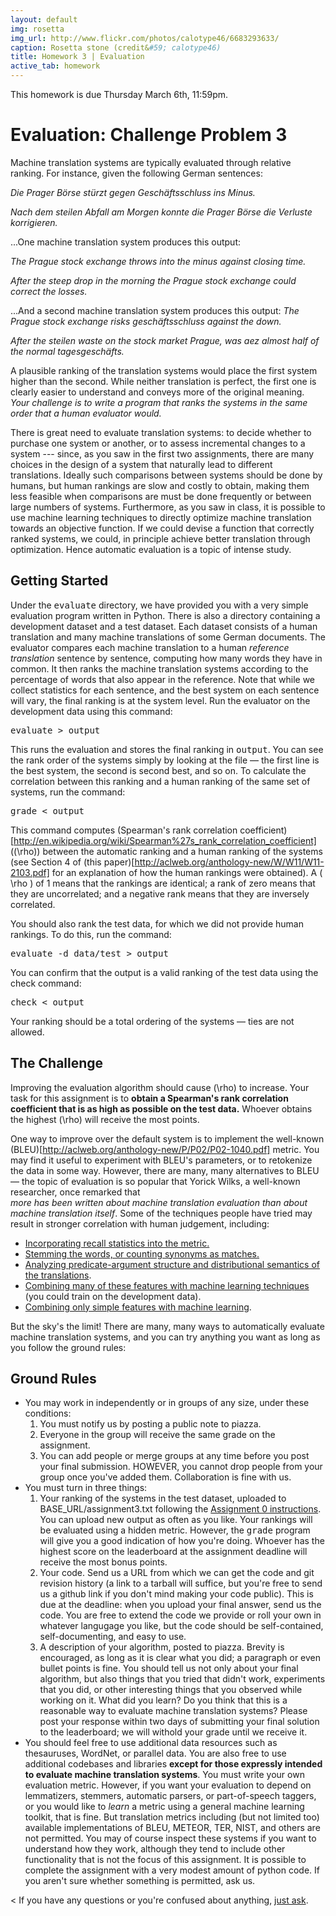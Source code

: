 ```yaml
---
layout: default
img: rosetta
img_url: http://www.flickr.com/photos/calotype46/6683293633/
caption: Rosetta stone (credit&#59; calotype46)
title: Homework 3 | Evaluation
active_tab: homework
---
```


<div class="alert alert-info">
This homework is due Thursday March 6th, 11:59pm.
</div>

Evaluation:  <span class="text-muted">Challenge Problem 3</span>
=============================================================

Machine translation systems are typically evaluated through relative
ranking. For instance, given the following German sentences:

*Die Prager Börse stürzt gegen Geschäftsschluss ins Minus.*

*Nach dem steilen Abfall am Morgen konnte die Prager Börse die Verluste korrigieren.*

...One machine translation system produces this output:

*The Prague stock exchange throws into the minus against closing time.*

*After the steep drop in the morning the Prague stock exchange could correct the losses.*

...And a second machine translation system produces this output:
*The Prague stock exchange risks geschäftsschluss against the down.*

*After the steilen waste on the stock market Prague, was aez almost half of the normal tagesgeschäfts.*

A plausible ranking of the translation systems would place the first
system higher than the second. While neither translation is perfect, the 
first one is clearly easier to understand and conveys more of the original
meaning. *Your challenge is to write a program that ranks the systems in 
the same order that a human evaluator would.*

There is great need to evaluate translation systems: to 
decide whether to purchase one system or another, or to assess incremental
changes to a system --- since, as you saw in the first two assignments,
there are many choices in the design of a system that naturally lead to
different translations. Ideally such comparisons between systems should be 
done by humans, but human rankings are slow and costly to obtain, making 
them less feasible when comparisons are must be done frequently or between 
large numbers of systems. Furthermore, as you saw in class, it is possible
to use machine learning techniques to directly optimize machine translation 
towards an objective function. If we could devise a function that 
correctly ranked systems, we could, in principle achieve better translation
through optimization. Hence automatic evaluation is a topic of intense study.
 
## Getting Started

Under the <tt>evaluate</tt> directory, we have provided you with a very 
simple evaluation program written in Python. There is also a directory containing
a development dataset and a test dataset. Each dataset consists of 
a human translation and many machine translations of some German documents.
The evaluator compares each machine translation to a human 
*reference translation* sentence by sentence, computing how many words 
they have in common. It then ranks the machine translation systems according 
to the percentage of words that also appear in the reference. Note that while we
collect statistics for each sentence, and the best system on each sentence
will vary, the final ranking is at the system level.
Run the evaluator on the development data using this command:

<tt>evaluate &gt; output</tt>

This runs the evaluation and stores the final ranking in 
<tt>output</tt>. You can see the rank order of the systems simply by looking
at the file &mdash; the first line is the best system, the second is second
best, and so on. To calculate the correlation between this ranking and a 
human ranking of the same set of systems, run the command:


<tt>grade &lt; output</tt>

This command computes 
(Spearman's rank correlation coefficient)[http://en.wikipedia.org/wiki/Spearman%27s_rank_correlation_coefficient]
(\(\rho\)) between the automatic ranking
and a human ranking of the systems (see Section 4 of 
(this paper)[http://aclweb.org/anthology-new/W/W11/W11-2103.pdf] for an explanation
of how the human rankings were obtained). A \( \rho \) of 1 means that the rankings
are identical; a rank of zero means that they are uncorrelated; and a negative
rank means that they are inversely correlated.

You should also rank the test data, for which we did not provide human
rankings. To do this, run the command:

<tt>evaluate -d data/test &gt; output</tt>

You can confirm that the output is a valid ranking of the test data 
using the check command:

<tt>check &lt; output</tt>

Your ranking should be a total ordering of the systems &mdash; ties are not allowed.

## The Challenge

Improving the evaluation algorithm should cause \(\rho\)
to increase. Your task for this assignment is to <b>obtain a
Spearman's rank correlation coefficient that is as high as possible on the 
test data.</b> Whoever obtains the highest \(\rho\) will receive the most 
points. 


One way to improve over the default system is to implement the 
well-known (BLEU)[http://aclweb.org/anthology-new/P/P02/P02-1040.pdf]
metric. You may find it useful to experiment with BLEU's parameters,
or to retokenize the data in some way. However, there are many, many 
alternatives to BLEU &mdash; the topic of evaluation is so popular that
Yorick Wilks, a well-known researcher, once remarked that  
*more has been written about machine translation evaluation than about
machine translation itself*. Some of the techniques people have tried
may result in stronger correlation with human judgement, including:

<ul>
  <li><a href="http://aclweb.org/anthology-new/W/W11/W11-2105.pdf">Incorporating recall statistics into the metric.</a></li>
  <li><a href="http://aclweb.org/anthology-new/W/W07/W07-0734.pdf">Stemming the words, or counting synonyms as matches.</a></li>
  <li><a href="http://aclweb.org/anthology-new/W/W11/W11-2112.pdf">Analyzing predicate-argument structure and distributional semantics of the translations</a>.</li>
  <li><a href="http://aclweb.org/anthology-new/W/W11/W11-2106.pdf">Combining many of these features with machine learning techniques</a> (you could train on the development data).</li>
  <li><a href="http://aclweb.org/anthology-new/W/W11/W11-2113.pdf">Combining only simple features with machine learning</a>.</li>
</ul>

But the sky's the limit! There are many, many ways to automatically evaluate
machine translation systems, and
you can try anything you want as long as you follow the ground rules:

## Ground Rules

<ul>
<li>
   You may work in independently or in groups of any size, under these 
   conditions: 
   <ol>
   <li>
   You must notify us by posting a public note to piazza.
   </li>
   <li>
   Everyone in the group will receive the same grade on the assignment. 
   </li>
   <li>
   You can add people or merge groups at any time before you post your
   final submission. HOWEVER, you cannot drop people from your group once 
   you've added them. Collaboration is fine with us.
   </li>
  </ol>
</li>
<li> You must turn in three things:
  <ol>
  <li>
  Your ranking of the systems in the test dataset, uploaded to BASE_URL/assignment3.txt
  following the <a href="assignment0.html">Assignment 0 instructions</a>. 
  You can upload new output as often as you like. Your rankings will be
  evaluated using a hidden metric. However, the 
  <tt>grade</tt> program will give you a good indication of how you're doing.
  Whoever has the highest score on the leaderboard at the assignment 
  deadline will receive the most bonus points.
  </li>
  <li>
  Your code. Send us a URL from which we can get the code and git revision
  history (a link to a tarball will suffice, but you're free to send us a 
  github link if you don't mind making your code public). This is due at the
  deadline: when you upload your final answer, send us the code.
  You are free to extend the code we provide or roll your own in whatever
  langugage you like, but the code should be self-contained, 
  self-documenting, and easy to use. 
  </li>
  <li>
  A description of your algorithm, posted to piazza. 
  Brevity is encouraged, as long as it is clear what you did; a paragraph or 
  even bullet points is fine. You should tell us not only about your final 
  algorithm, but also things that you tried that didn't work, experiments that
  you did, or other interesting things that you observed while working on it.
  What did you learn? Do you think that this is a reasonable way to evaluate
  machine translation systems? Please post your 
  response within two days of submitting your final solution to the 
  leaderboard; we will withold your grade until we receive it.
  </li>
  </ol>
</li>
<li>
   You should feel free to use additional data resources such as thesauruses, 
   WordNet, or parallel data. You are also free to use additional codebases and libraries 
   <b>except for those expressly intended to evaluate machine translation 
   systems</b>. You must write your own evaluation metric. However, if you 
   want your evaluation to depend on lemmatizers, stemmers, automatic parsers,
   or part-of-speech taggers, or you would like to <i>learn</i> a metric using 
   a general machine learning toolkit, that is fine. But translation metrics including 
   (but not limited too) available implementations of BLEU, METEOR, TER, 
   NIST, and others are not permitted. You may of course inspect these systems
   if you want to understand how they work, although they tend to include
   other functionality that is not the focus of this assignment.
   It is possible to complete the assignment with a very modest amount
   of python code. If you aren't sure whether something is permitted, ask us.
</li>
</ul>
<
If you have any questions or you're confused about anything,
<a href="https://piazza.com/upenn/spring2014/cis526/home">just ask</a>.

